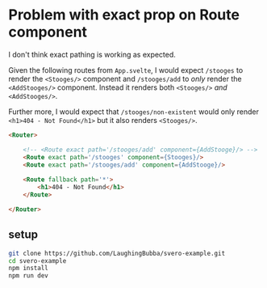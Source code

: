 # Problem with exact prop on Route component

I don't think exact pathing is working as expected.

Given the following routes from `App.svelte`, I would expect `/stooges` to render the `<Stooges/>` component and `/stooges/add` to *only* render the `<AddStooges/>` component. Instead it renders both `<Stooges/>` *and* `<AddStooges/>`.

Further more, I would expect that `/stooges/non-existent` would only render `<h1>404 - Not Found</h1>` but it also renders `<Stooges/>`.

```html
<Router>

	<!-- <Route exact path='/stooges/add' component={AddStooge}/> -->
	<Route exact path='/stooges' component={Stooges}/>
	<Route exact path='/stooges/add' component={AddStooge}/>
	
	<Route fallback path='*'>
		<h1>404 - Not Found</h1>
	</Route>

</Router>
```

## setup
```bash
git clone https://github.com/LaughingBubba/svero-example.git
cd svero-example
npm install
npm run dev
```
